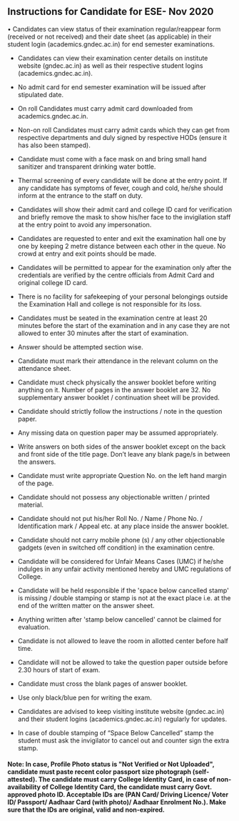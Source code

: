## Instructions for Candidate for ESE- Nov 2020
•	Candidates can view status of their examination regular/reappear form (received or not received) and their date sheet (as applicable) in their student login (academics.gndec.ac.in) for end semester examinations.

- Candidates can view their examination center details on institute website (gndec.ac.in) as well as their respective student logins (academics.gndec.ac.in).

- No admit card for end semester examination will be issued after stipulated date.

- On roll Candidates must carry admit card downloaded from academics.gndec.ac.in. 

- Non-on roll Candidates must carry admit cards which they can get from respective departments and duly signed by respective HODs (ensure it has also been stamped).

- Candidate must come with a face mask on and bring small hand sanitizer and transparent drinking water bottle.

- Thermal screening of every candidate will be done at the entry point. If any candidate has symptoms of fever, cough and cold, he/she should inform at the entrance to the staff on duty.

- Candidates will show their admit card and college ID card for verification and briefly remove the mask to show his/her face to the invigilation staff at the entry point to avoid any impersonation.

- Candidates are requested to enter and exit the examination hall one by one by keeping 2 metre distance between each other in the queue. No crowd at entry and exit points should be made.

- Candidates will be permitted to appear for the examination only after the credentials are verified by the centre officials from Admit Card and original college ID card.

- There is no facility for safekeeping of your personal belongings outside the Examination Hall and college is not responsible for its loss.

- Candidates must be seated in the examination centre at least 20 minutes before the start of the examination and in any case they are not allowed to enter 30 minutes after the start of examination.

- Answer should be attempted section wise.

- Candidate must mark their attendance in the relevant column on the attendance sheet.

- Candidate must check physically the answer booklet before writing anything on it. Number of pages in the answer booklet are 32. No supplementary answer booklet / continuation sheet will be provided.

- Candidate should strictly follow the instructions / note in the question paper.

- Any missing data on question paper may be assumed appropriately.

- Write answers on both sides of the answer booklet except on the back and front side of the title page. Don’t leave any blank page/s in between the answers.

- Candidate must write appropriate Question No. on the left hand margin of the page.

- Candidate should not possess any objectionable written / printed material.

- Candidate should not put his/her Roll No.
 / Name / Phone No. / Identification mark / Appeal etc. at any place inside the answer booklet.

- Candidate should not carry mobile phone (s) / any other objectionable gadgets (even in switched off condition) in the examination centre.

- Candidate will be considered for Unfair Means Cases (UMC) if he/she indulges in any unfair activity mentioned hereby and UMC regulations of College.

- Candidate will be held responsible if the 'space below cancelled stamp' is missing / double stamping or stamp is not at the exact place i.e. at the end of the written matter on the answer sheet.

- Anything written after 'stamp below cancelled' cannot be claimed for evaluation.

- Candidate is not allowed to leave the room in allotted center before half time.

- Candidate will not be allowed to take the question paper outside before 2.30 hours of start of exam.

- Candidate must cross the blank pages of answer booklet.

- Use only black/blue pen for writing the exam.

- Candidates are advised to keep visiting institute website (gndec.ac.in) and their student logins (academics.gndec.ac.in) regularly for updates.

- In case of double stamping of “Space Below Cancelled” stamp the student must ask the invigilator to cancel out and counter sign the extra stamp.

#### Note: In case, Profile Photo status is "Not Verified or Not Uploaded", candidate must paste recent color passport size photograph (self-attested). The candidate must carry College Identity Card, in case of non-availability of College Identity Card, the candidate must carry Govt. approved photo ID. Acceptable IDs are (PAN Card/ Driving Licence/ Voter ID/ Passport/ Aadhaar Card (with photo)/ Aadhaar Enrolment No.). Make sure that the IDs are original, valid and non-expired.
